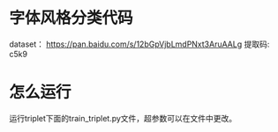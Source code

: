# 字体风格分类代码
dataset：
https://pan.baidu.com/s/12bGpVjbLmdPNxt3AruAALg 提取码: c5k9


# 怎么运行
运行triplet下面的train_triplet.py文件，超参数可以在文件中更改。

